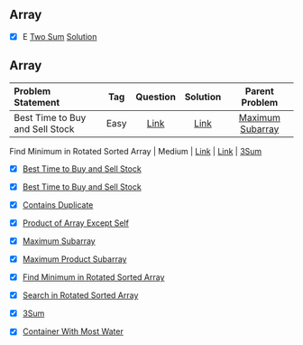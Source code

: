 ## Array

- [x] E [Two Sum](https://leetcode.com/problems/two-sum/)   [Solution](https://github.com/aatman-24/DSA/blob/main/LeetCode/Easy/1.%20Two%20Sum.cpp)


## Array

| Problem Statement                                          | Tag   |  Question  | Solution  | Parent Problem        |
| :------------------------------------------------------    | :---: | :-------:  | :-------: | :----------------:    |
| Best Time to Buy and Sell Stock | Easy  | [Link](https://leetcode.com/problems/best-time-to-buy-and-sell-stock/) | [Link](https://github.com/aatman-24/DSA/blob/main/LeetCode/Easy/1.%20Two%20Sum.cpp) | [Maximum Subarray](https://leetcode.com/problems/maximum-product-subarray/) |

Find Minimum in Rotated Sorted Array | Medium | [Link](https://leetcode.com/problems/find-minimum-in-rotated-sorted-array/) | [Link](https://leetcode.com/problems/find-minimum-in-rotated-sorted-array/) |  [3Sum](https://leetcode.com/problems/3sum/)




- [x] [Best Time to Buy and Sell Stock](https://leetcode.com/problems/best-time-to-buy-and-sell-stock/)
- [x] [Best Time to Buy and Sell Stock](https://leetcode.com/problems/best-time-to-buy-and-sell-stock/)
- [x] [Contains Duplicate](https://leetcode.com/problems/contains-duplicate/)
- [x] [Product of Array Except Self](https://leetcode.com/problems/product-of-array-except-self/)
- [x] [Maximum Subarray](https://leetcode.com/problems/maximum-subarray/)
- [x] [Maximum Product Subarray](https://leetcode.com/problems/maximum-product-subarray/)
- [x] [Find Minimum in Rotated Sorted Array](https://leetcode.com/problems/find-minimum-in-rotated-sorted-array/)
- [x] [Search in Rotated Sorted Array](https://leetcode.com/problems/search-in-rotated-sorted-array/)
- [x] [3Sum](https://leetcode.com/problems/3sum/)
- [x] [Container With Most Water](https://leetcode.com/problems/container-with-most-water/)


